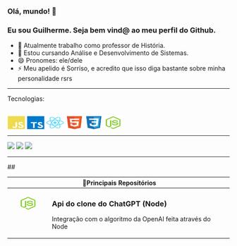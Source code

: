 ### Olá, mundo! 👋 
### Eu sou Guilherme. Seja bem vind@ ao meu perfil do Github. 

- 🔭 Atualmente trabalho como professor de História.
- 🌱 Estou cursando Análise e Desenvolvimento de Sistemas.
- 😄 Pronomes: ele/dele
- ⚡ Meu apelido é Sorriso, e acredito que isso diga bastante sobre minha personalidade rsrs
***
Tecnologias:
<div style="display: inline_block"><br>
  <img align="center" alt="Js" height="30" width="40" src="https://raw.githubusercontent.com/devicons/devicon/master/icons/javascript/javascript-plain.svg">
  <img align="center" alt="Ts" height="30" width="40" src="https://raw.githubusercontent.com/devicons/devicon/master/icons/typescript/typescript-plain.svg">
  <img align="center" alt="React" height="30" width="40" src="https://raw.githubusercontent.com/devicons/devicon/master/icons/react/react-original.svg">
  <img align="center" alt="HTML" height="30" width="40" src="https://raw.githubusercontent.com/devicons/devicon/master/icons/html5/html5-original.svg">
  <img align="center" alt="CSS" height="30" width="40" src="https://raw.githubusercontent.com/devicons/devicon/master/icons/css3/css3-original.svg">
  <img align="center" alt="CSS" height="30" width="40" src="https://raw.githubusercontent.com/devicons/devicon/master/icons/nodejs/nodejs-original.svg">
</div>
  
***
 
<div> 
  <a href="https://www.twitch.tv/sorriso_jpg" target="_blank"><img src="https://img.shields.io/badge/Twitch-9146FF?style=for-the-badge&logo=twitch&logoColor=white" target="_blank"></a>
  <a href = "mailto:dev.guilhermetotti@gmail.com"><img src="https://img.shields.io/badge/-Gmail-%23333?style=for-the-badge&logo=gmail&logoColor=white" target="_blank"></a>
  <a href="https://www.linkedin.com/in/guitotti" target="_blank"><img src="https://img.shields.io/badge/-LinkedIn-%230077B5?style=for-the-badge&logo=linkedin&logoColor=white" target="_blank"></a> 
</div>

***


<table>
  <thead>
    <tr>
      ##<th colspan="2" width="2000">&nbsp;📌Principais Repositórios</th>
    </tr>
  </thead>
  <tbody>
    <tr>
      <td align="center" valign="top" width="80"><br />
	<a href="https://github.com/guitotti/node-chatgpt-api">
          <img align="center" alt="CSS" height="30" width="40" src="https://raw.githubusercontent.com/devicons/devicon/master/icons/nodejs/nodejs-original.svg">
        </a>
      </td>
      <td valign="top">
	<h3>Api do clone do ChatGPT (Node)</h3>
	<p>Integração com o algoritmo da OpenAI feita através do Node</p>
      </td>
    </tr>
  </tbody>
</table>
